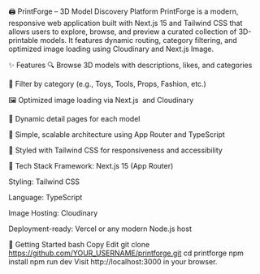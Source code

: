 🖨️ PrintForge – 3D Model Discovery Platform
PrintForge is a modern, responsive web application built with Next.js 15 and Tailwind CSS that allows users to explore, browse, and preview a curated collection of 3D-printable models. It features dynamic routing, category filtering, and optimized image loading using Cloudinary and Next.js Image.

✨ Features
🔍 Browse 3D models with descriptions, likes, and categories

🧭 Filter by category (e.g., Toys, Tools, Props, Fashion, etc.)

🖼️ Optimized image loading via Next.js <Image /> and Cloudinary

🔗 Dynamic detail pages for each model

🧠 Simple, scalable architecture using App Router and TypeScript

🎨 Styled with Tailwind CSS for responsiveness and accessibility

📁 Tech Stack
Framework: Next.js 15 (App Router)

Styling: Tailwind CSS

Language: TypeScript

Image Hosting: Cloudinary

Deployment-ready: Vercel or any modern Node.js host

🚀 Getting Started
bash
Copy
Edit
git clone https://github.com/YOUR_USERNAME/printforge.git
cd printforge
npm install
npm run dev
Visit http://localhost:3000 in your browser.
